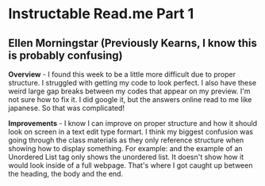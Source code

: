 # Instructable Read.me Part 1

## Ellen Morningstar (Previously Kearns, I know this is probably confusing)

**Overview** - I found this week to be a little more difficult due to proper structure. I struggled with getting my code to look perfect. I also have these weird large gap breaks between my codes that appear on my preview. I'm not sure how to fix it. I did google it, but the answers online read to me like japanese. So that was complicated!


**Improvements** - I know I can improve on proper structure and how it should look on screen in a text edit type formart. I think my biggest confusion was going through the class materials as they only reference structure when showing how to display something. For example: and the example of an Unordered List tag only shows the unordered list. It doesn't show how it would look inside of a full webpage. That's where I got caught up between the heading, the body and the end.
